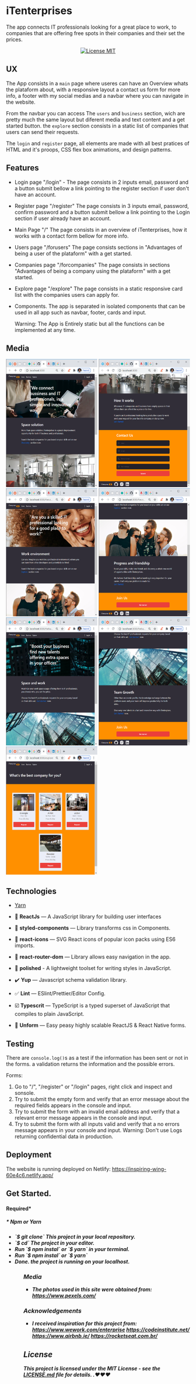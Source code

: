 
# iTenterprises  

The app connects IT professionals looking for a great place to work, to companies 
that are offering free spots in their companies and their set the prices.

<p align="center">
  <a href="https://opensource.org/licenses/MIT">
    <img src="https://img.shields.io/badge/license-MIT-blue.svg?style=flat-square" alt="License MIT">
  </a>
</p>
 
## UX
 
  The App consists in a `main` page where useres can have an Overview whats the plataform 
  about, with a responsive layout a contact us form for more info, a footer with my social medias and 
  a navbar where you can navigate in the website.

  From the navbar you can access The `users` and `business` section, wich are pretty much the same layout
  but diferent media and text content and a get started button. the `explore` section consists in a static
  list of companies that users can send their requests.

  The `login` and `register` page, all elements are made with all best pratices of HTML and it's proops, 
  CSS flex box animations, and design patterns.

## Features

- Login page "/login" - The page consists in 2 inputs email, password and a button submit bellow a link pointing to 
the register section if user don't have an account.

- Register page "/register" The page consists in 3 inputs email, password, confirm password and a button submit 
bellow a link pointing to the Login section if user already have an account.

- Main Page "/" The page consists in an overview of iTenterprises, how it works with a contact form bellow
for more info.

- Users page "/forusers" The page consists sections in "Advantages of being a user of the plataform" with a 
get started.

- Companies page "/forcompanies" The page consists in sections "Advantages of being a company using the plataform" 
with a get started.

- Explore page "/explore" The page consists in a static responsive card list with the companies users can apply for.

- Components. The app is separated in isolated components that can be used in all app such as navbar, footer, 
cards and input.

   Warning: The App is Entirely static but all the functions can be implemented at any time.
   

## Media

<img src="assets/1.png" width="250" height="350"/> <img src="assets/2.png" width="250" height="350"/> <img src="assets/3.png" width="250" height="350"/> <img src="assets/4.png" width="250" height="350"/> <img src="assets/5.png" width="250" height="350"/> <img src="assets/6.png" width="250" height="350"/> <img src="assets/7.png" width="250" height="350"/>

## Technologies 

- [Yarn](https://yarnpkg.com/pt-BR/docs/install)

- 📗 **ReactJs** — A JavaScript library for building user interfaces
- 📕 **styled-components** — Library transforms css in Components.
- 📙 **react-icons** — SVG React icons of popular icon packs using ES6 imports.
- 📒 **react-router-dom** — Library allows easy navigation in the app.
- 📘 **polished** - A lightweight toolset for writing styles in JavaScript.
- ✔️ **Yup** — Javascript schema validation library.
- ✅ **Lint** — ESlint/Prettier/Editor Config. 
- ☑️ **Typescrit** — TypeScript is a typed superset of JavaScript that compiles to plain JavaScript. 
- 🔡 **Unform** — Easy peasy highly scalable ReactJS & React Native forms. 

## Testing

There are `console.log()`s as a test if the information has been sent or not in the forms.
a validation returns the information and the possible errors.

Forms:
  1. Go to "/", "/register" or "/login" pages, right click and inspect and sonsole.
  2. Try to submit the empty form and verify that an error message about the required fields 
  appears in the console and input.
  3. Try to submit the form with an invalid email address and verify that a relevant error 
  message appears in the console and input.
  4. Try to submit the form with all inputs valid and verify that a no errors message appears 
  in your console and input.
    Warning: Don't use Logs returning confidential data in production.


## Deployment
  
  The website is running deployed on Netlify:
  https://inspiring-wing-60e4c6.netlify.app/
  
## Get Started.

<h4>Required*<h4/>
  <h5>* Npm or Yarn<h5/>
    <ul>
      <li>`$ git clone` This project in your local repository. 
      <li>`$ cd` The project in your editor.
      <li>Run `$ npm instal` or `$ yarn` in your terminal.
      <li>Run `$ npm instal` or `$ yarn`
      <li>Done. the project is running on your localhost.
    <ul/>
        
          
### Media
- The photos used in this site were obtained from:
  https://www.pexels.com/

### Acknowledgements

- I received inspiration for this project from:
  https://www.wework.com/enterprise
  https://codeinstitute.net/
  https://www.airbnb.ie/
  https://rocketseat.com.br/
  
  
## License

This project is licensed under the MIT License - see the [LICENSE.md](LICENSE.md) file for details. .❤❤❤

